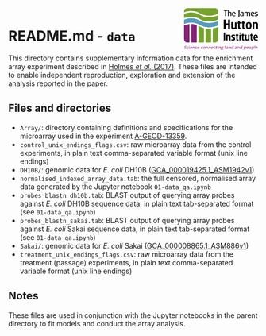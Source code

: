 <img src="../notebooks/images/JHI_STRAP_Web.png" style="width: 150px; float: right;">

# README.md - `data`

This directory contains supplementary information data for the enrichment array experiment described in [Holmes *et al.* (2017)](). These files are intended to enable independent reproduction, exploration and extension of the analysis reported in the paper.

## Files and directories

* `Array/`: directory containing definitions and specifications for the microarray used in the experiment [A-GEOD-13359](https://www.ebi.ac.uk/arrayexpress/arrays/A-GEOD-13360/?ref=E-GEOD-44614).
* `control_unix_endings_flags.csv`: raw microarray data from the control experiments, in plain text comma-separated variable format (unix line endings)
* `DH10B/`: genomic data for *E. coli* DH10B ([GCA_000019425.1_ASM1942v1](ftp://ftp.ncbi.nlm.nih.gov/genomes/all/GCA_000019425.1_ASM1942v1))
* `normalised_indexed_array_data.tab`: the full censored, normalised array data generated by the Jupyter notebook `01-data_qa.ipynb`
* `probes_blastn_dh10b.tab`: BLAST output of querying array probes against *E. coli* DH10B sequence data, in plain text tab-separated format (see `01-data_qa.ipynb`)
* `probes_blastn_sakai.tab`: BLAST output of querying array probes against *E. coli* Sakai sequence data, in plain text tab-separated format (see `01-data_qa.ipynb`)
* `Sakai/`: genomic data for *E. coli* Sakai ([GCA_000008865.1_ASM886v1](ftp://ftp.ncbi.nlm.nih.gov/genomes/all/GCA_000008865.1_ASM886v1))
* `treatment_unix_endings_flags.csv`: raw microarray data from the treatment (passage) experiments, in plain text comma-separated variable format (unix line endings)

## Notes

These files are used in conjunction with the Jupyter notebooks in the parent directory to fit models and conduct the array analysis.

